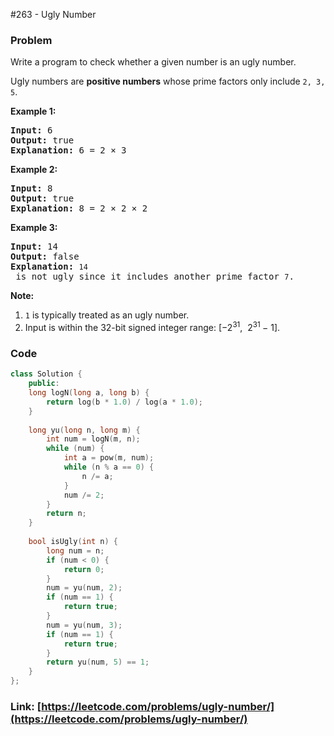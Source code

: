 #263 - Ugly Number

### Problem
<p>Write a program to check whether a given number is an ugly number.</p>

<p>Ugly numbers are <strong>positive numbers</strong> whose prime factors only include <code>2, 3, 5</code>.</p>

<p><strong>Example 1:</strong></p>

<pre>
<strong>Input:</strong> 6
<strong>Output:</strong> true
<strong>Explanation: </strong>6 = 2 &times;&nbsp;3</pre>

<p><strong>Example 2:</strong></p>

<pre>
<strong>Input:</strong> 8
<strong>Output:</strong> true
<strong>Explanation: </strong>8 = 2 &times; 2 &times;&nbsp;2
</pre>

<p><strong>Example 3:</strong></p>

<pre>
<strong>Input:</strong> 14
<strong>Output:</strong> false 
<strong>Explanation: </strong><code>14</code> is not ugly since it includes another prime factor <code>7</code>.
</pre>

<p><strong>Note:</strong></p>

<ol>
	<li><code>1</code> is typically treated as an ugly number.</li>
	<li>Input is within the 32-bit signed integer range:&nbsp;[&minus;2<sup>31</sup>,&nbsp; 2<sup>31&nbsp;</sup>&minus; 1].</li>
</ol>

### Code
```cpp
class Solution {
    public:
    long logN(long a, long b) {
        return log(b * 1.0) / log(a * 1.0);
    }
    
    long yu(long n, long m) {
        int num = logN(m, n);
        while (num) {
            int a = pow(m, num);
            while (n % a == 0) {
                n /= a;
            }
            num /= 2;
        }
        return n;
    }
    
    bool isUgly(int n) {
        long num = n;
        if (num < 0) {
            return 0;
        }
        num = yu(num, 2);
        if (num == 1) {
            return true;
        }
        num = yu(num, 3);
        if (num == 1) {
            return true;
        }
        return yu(num, 5) == 1;
    }
};
```
### Link: [https://leetcode.com/problems/ugly-number/](https://leetcode.com/problems/ugly-number/)
